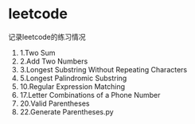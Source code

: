 # leetcode

记录leetcode的练习情况

 1. 1.Two Sum
 2. 2.Add Two Numbers
 3. 3.Longest Substring Without Repeating Characters
 4. 5.Longest Palindromic Substring
 5. 10.Regular Expression Matching
 6. 17.Letter Combinations of a Phone Number
 7. 20.Valid Parentheses
 8. 22.Generate Parentheses.py